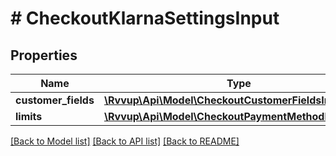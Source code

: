 # # CheckoutKlarnaSettingsInput

## Properties

Name | Type | Description | Notes
------------ | ------------- | ------------- | -------------
**customer_fields** | [**\Rvvup\Api\Model\CheckoutCustomerFieldsInput**](CheckoutCustomerFieldsInput.md) |  | [optional]
**limits** | [**\Rvvup\Api\Model\CheckoutPaymentMethodLimitInput**](CheckoutPaymentMethodLimitInput.md) |  | [optional]

[[Back to Model list]](../../README.md#models) [[Back to API list]](../../README.md#endpoints) [[Back to README]](../../README.md)
